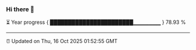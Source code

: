 ### Hi there 👋

⏳ Year progress { ███████████████████████▁▁▁▁▁▁▁ } 78.93 %

---

⏰ Updated on Thu, 16 Oct 2025 01:52:55 GMT


